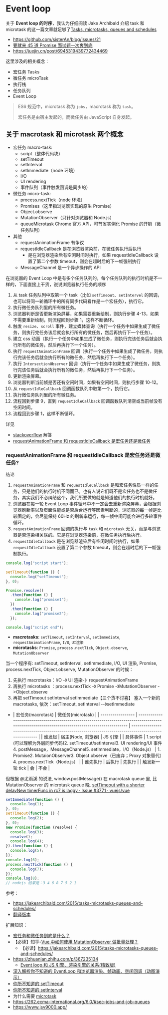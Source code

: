 # Event loop

关于 **Event loop 的时序**，我认为仔细阅读 Jake Archibald 介绍 task 和 microtask 的这一篇文章就足够了[Tasks, microtasks, queues and schedules](https://jakearchibald.com/2015/tasks-microtasks-queues-and-schedules/)

- https://github.com/sisterAn/blog/issues/21
- [要就来 45 道 Promise 面试题一次爽到底](https://juejin.cn/post/6844904077537574919)
- https://juejin.cn/post/6945319439772434469

这里涉及的相关概念：

- 宏任务 Tasks
- 微任务 microTask
- 执行栈
- 任务队列
- Event Loop

> ES6 规范中，microtask 称为 `jobs`，macrotask 称为 `task`。
>
> 宏任务是由宿主发起的，而微任务由 JavaScript 自身发起。

## 关于 macrotask 和 microtask 两个概念

- 宏任务 macro-task:
  - script（整体代码块）
  - setTimeout
  - setInterval
  - setImmediate（node 环境）
  - I/O
  - UI rendering
  - 事件队列（事件触发回调是同步的）
- 微任务 micro-task:
  - process.nextTick（node 环境）
  - Promises（这里指浏览器实现的原生 Promise）
  - Object.observe
  - MutationObserver（只针对浏览器和 Node.js）
  - queueMicrotask Chrome 官方 API，可节省实例化 Promise 的开销（微任务队列）
- 其他
  - requestAnimationFrame 有争议
  - requestIdleCallback 是在浏览器渲染前，在微任务执行后执行
    - 是在浏览器渲染后有空闲时间时执行，如果 requestIdleCallback 设置了第二个参数 timeout，则会在超时后的下一帧强制执行
  - MessageChannel 是一个异步操作的 API

在浏览器的 Event Loop 中是有多个任务队列的，每个任务队列的执行时机是不一样的，下面直接上干货，说说浏览器执行任务的顺序

1. 从 task 任务队列中取第一个 task（比如 `setTimeout`、`setIntervel` 的回调，也可以将同一轮循环中的所有同步代码看作是一个宏任务），执行它。
2. 执行微任务队列里的所有微任务。
3. 浏览器判断是否更新渲染屏幕，如果需要重新绘制，则执行步骤 4-13，如果不需要重新绘制，则流程回到步骤 1，这样不断循环。
4. 触发 `resize`、`scroll` 事件，建立媒体查询（执行一个任务中如果生成了微任务，则执行完任务该后就会执行所有的微任务，然后再执行下一个任务）。
5. 建立 css 动画（执行一个任务中如果生成了微任务，则执行完该任务后就会执行所有的微任务，然后再执行下一个任务）。
6. 执行 `requestAnimationFrame` 回调（执行一个任务中如果生成了微任务，则执行完该任务后就会执行所有的微任务，然后再执行下一个任务）。
7. 执行 `IntersectionObserver` 回调（执行一个任务中如果生成了微任务，则执行完该任务后就会执行所有的微任务，然后再执行下一个任务）。
8. 更新渲染屏幕。
9. 浏览器判断当前帧是否还有空闲时间，如果有空闲时间，则执行步骤 10-12。
10. 从 `requestIdleCallback` 回调函数队列中取第一个，执行它。
11. 执行微任务队列里的所有微任务。
12. 流程回到步骤 9，直到 `requestIdleCallback` 回调函数队列清空或当前帧没有空闲时间。
13. 流程回到步骤 1，这样不断循环。

详见

- [stackoverflow](https://stackoverflow.com/questions/25915634/difference-between-microtask-and-macrotask-within-an-event-loop-context) 解答
- [requestAnimationFrame 和 requestIdleCallback 是宏任务还是微任务](https://juejin.cn/post/7134972903816167455)

### requestAnimationFrame 和 requestIdleCallback 是宏任务还是微任务?

结论

1. `requestAnimationFrame` 和 `requestIdleCallback` 是和宏任务性质一样的任务，只是他们的执行时机不同而已。也有人说它们既不是宏任务也不是微任务，其实我们不必纠结这个，我们所要做的就是知道他们的执行时机就好。
2. 浏览器在每一轮 Event Loop 事件循环中不一定会去重新渲染屏幕，会根据浏览器刷新率以及页面性能或是否后台运行等因素判断的，浏览器的每一帧是比较固定的，会尽量保持 60Hz 的刷新率运行，每一帧中间可能会进行多轮事件循环。
3. `requestAnimationFrame` 回调的执行与 `task` 和 `microtask` 无关，而是与浏览器是否渲染相关联的。它是在浏览器渲染前，在微任务执行后执行。
4. `requestIdleCallback` 是在浏览器渲染后有空闲时间时执行，如果 `requestIdleCallback` 设置了第二个参数 timeout，则会在超时后的下一帧强制执行。

```js
console.log("script start");

setTimeout(function () {
  console.log("setTimeout");
}, 0);

Promise.resolve()
  .then(function () {
    console.log("promise1");
  })
  .then(function () {
    console.log("promise2");
  });

console.log("script end");
```

- **macrotasks**: `setTimeout`, `setInterval`, `setImmediate`, `requestAnimationFrame`, `I/O`, `UI渲染`
- **microtasks**: `Promise`, `process.nextTick`, `Object.observe`, `MutationObserver`

当一个程序有: setTimeout, setInterval, setImmediate, I/O, UI 渲染, Promise, process.nextTick, Object.observe, MutationObserver 的时候：

1. 先执行 macrotasks：I/O -》 UI 渲染-》requestAnimationFrame
2. 再执行 microtasks ：process.nextTick -》 Promise -》MutationObserver ->Object.observe
3. 再把 setTimeout setInterval setImmediate【三个货不讨喜】 塞入一个新的 macrotasks, 依次：setTimeout, setInterval --》setImmediate

- | 宏任务(macrotask) | 微任务(microtask)                                                                                                                               |
  | ----------------- | ----------------------------------------------------------------------------------------------------------------------------------------------- | ----------------------------------------------------------------------------------------------------- |
  | 谁发起            | 宿主(Node, 浏览器)                                                                                                                              | JS 引擎                                                                                               |
  | 具体事件          | 1.script (可以理解为外层同步代码)2. setTimeout/setInterval3. UI rendering/UI 事件 4. postMessage，MessageChannel5. setImmediate，I/O（Node.js） | 1. Promise2. MutaionObserver3. Object.observe（已废弃；Proxy 对象替代）4. process.nextTick（Node.js） |
  | 谁先执行          | 后执行                                                                                                                                          | 先执行                                                                                                |
  | 触发新一轮 tick   | 会                                                                                                                                              | 不会                                                                                                  |

但根据 @尤雨溪 的说法, window.postMessage() 在 macrotask queue 里, 比 MutationObserver 的 microtask queue 晚. [setTimeout with a shorter delayNew timerFunc in rc7 is laggy · Issue #3771 · vuejs/vue](https://github.com/vuejs/vue/issues/3771#issuecomment-249692588)

```js
setImmediate(function () {
  console.log(1);
}, 0);
setTimeout(function () {
  console.log(2);
}, 0);
new Promise(function (resolve) {
  console.log(3);
  resolve();
  console.log(4);
}).then(function () {
  console.log(5);
});
console.log(6);
process.nextTick(function () {
  console.log(7);
});
console.log(8);
// nodejs 结果是：3 4 6 8 7 5 2 1
```

参考：

- https://jakearchibald.com/2015/tasks-microtasks-queues-and-schedules/
- [翻译版本](https://www.jianshu.com/p/699714f653b2)

扩展知识：

- [宏任务和微任务到底是什么？](https://cloud.tencent.com/developer/article/1701427)
- 【必读】知乎-[Vue 中如何使用 MutationObserver 做批量处理？](https://www.zhihu.com/question/55364497/answer/254054336)
  - 【必读】https://jakearchibald.com/2015/tasks-microtasks-queues-and-schedules/
- https://zhuanlan.zhihu.com/p/367235134
  - [Event loop 和 JS 引擎、渲染引擎的关系(精致版)](https://zhuanlan.zhihu.com/p/371786505)
- [深入解析你不知道的 EventLoop 和浏览器渲染、帧动画、空闲回调（动图演示）](https://juejin.cn/post/6844904165462769678#heading-6)
- [你所不知道的 setTimeout](https://www.w3cplus.com/blog/2103.html)
- [你所不知道的 setInterval](https://www.w3cplus.com/javascript/javaScript-setInterval.html)
- 为什么需要 [microtask](https://html.spec.whatwg.org/multipage/webappapis.html#perform-a-microtask-checkpoint)
- https://262.ecma-international.org/6.0/#sec-jobs-and-job-queues
- https://www.jsv9000.app/
